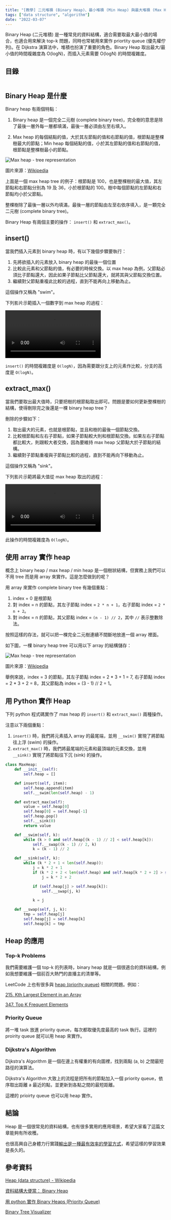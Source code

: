 ```yaml
---
title: "[教學] 二元堆積 (Binary Heap)、最小堆積 (Min Heap) 與最大堆積 (Max Heap)"
tags: ["data structure", "algorithm"]
date: "2022-03-07"
---
```


Binary Heap (二元堆積) 是一種常見的資料結構，適合需要取最大最小值的場合，也適合用來解決 top-k 問題，同時也常被用來實作 priortity queue (優先權佇列)。在 Dijkstra 演算法中，堆積也扮演了重要的角色。Binary Heap 取出最大/最小值的時間複雜度為 O(logN)，而插入元素需要 O(logN) 的時間複雜度。

## 目錄

```toc
```

## Binary Heap 是什麼

Binary heap 有兩個特點：

1. Binary heap 是一個完全二元樹 (complete binary tree)，完全樹的意思是除了最後一層外每一層都填滿，最後一層必須由左至右填入。

2. Max heap 的每個結點的值，大於其左節點的值和右節點的值，根節點是整棵樹最大的節點；Min heap 每個結點的值，小於其左節點的值和右節點的值，根節點是整棵樹最小的節點。

![Max heap - tree representation](./tree-representation.png)

圖片來源：[Wikipedia](https://en.wikipedia.org/wiki/Heap_(data_structure))

上面是一個 max heap tree 的例子：根節點是 100，也是整棵樹的最大值，其左節點和右節點分別為 19 及 36，小於根節點的 100。樹中每個節點的左節點和右節點均小於父節點。

整棵樹除了最後一層以外均填滿，最後一層的節點由左至右依序填入，是一顆完全二元樹 (complete binary tree)。


Binary Heap 有兩個主要的操作： `insert()` 和 `extract_max()`。

## insert()

當我們插入元素到 binary heap 時，有以下幾個步驟要執行：

1. 先將欲插入的元素放入 binary heap 的最後一個位置
2. 比較此元素和父節點的值，有必要的時候交換。以 max heap 為例，父節點必須比子節點還大，因此如果子節點比父節點還大，就將其與父節點交換位置。
3. 繼續對父節點重複此比較的過程，直到不能再向上移動為止。

這個操作又稱為 "swim"。

下列影片示範插入一個數字到 max heap 的過程：

<video autoplay controls playsinline loop>
  <source src="./insert.mp4" type="video/mp4">
</video>

`insert()` 的時間複雜度是 `O(logN)`，因為需要跟分支上的元素作比較，分支的高度是 `O(logN)`。

## extract_max()

當我們要取出最大值時，只要把樹的根節點取出即可。問題是要如何更新整棵樹的結構，使得刪除完之後還是一棵 binary heap tree？

刪除的步驟如下：

1. 取出最大的元素，也就是根節點，並且和樹的最後一個節點交換。
2. 比較根節點和左右子節點，如果子節點較大則和根節點交換。如果左右子節點都比較大，則跟較大者交換，因為要維持 max heap 父節點大於子節點的結構。
3. 繼續對子節點重複與子節點比較的過程，直到不能再向下移動為止。

這個操作又稱為 "sink"。

下列影片示範將最大值從 max heap 取出的過程：

<video autoplay controls playsinline loop>
  <source src="./extract-max.mp4" type="video/mp4">
</video>

此操作的時間複雜度為 `O(logN)`。

## 使用 array 實作 heap

概念上 binary heap / max heap / min heap 是一個樹狀結構，但實務上我們可以不用 tree 而是用 array 來實作。這是怎麼做到的呢？

用 array 來實作 complete binary tree 有幾個重點：

1. index = 0 是根節點
2. 對 index = n 的節點，其左子節點 index = `2 * n + 1`，右子節點 index = `2 * n + 2`。
3. 對 index = n 的節點，其父節點 index = `(n - 1) // 2`，其中 `//` 表示整數除法。

按照這樣的存法，就可以把一棵完全二元樹連續不間斷地放進一個 array 裡面。

如下圖，一棵 binary heap tree 可以用以下 array 的結構儲存：

![Max heap - tree representation](./array-representation.png)

圖片來源：[Wikipedia](https://en.wikipedia.org/wiki/Heap_(data_structure))

舉例來說，index = 3 的節點，其左子節點 index = 2 * 3 + 1 = 7, 右子節點 index = 2 * 3 + 2 = 8，其父節點為 index = (3 - 1) // 2 = 1。

## 用 Python 實作 Heap

下列 python 程式碼實作了 max heap 的 `insert()` 和 `extract_max()` 兩種操作。

注意以下兩個重點：

1. `insert()` 時，我們將元素插入 array 的最尾端，並用 `__swim()` 實現了將節點往上浮 (swim) 的操作。
2. `extract_max()` 時，我們將最尾端的元素和最頂端的元素交換，並用 `__sink()` 實現了將節點往下沉 (sink) 的操作。

```python
class MaxHeap:
	def __init__(self):
		self.heap = []

	def insert(self, item):
		self.heap.append(item)
		self.__swim(len(self.heap) - 1)

	def extract_max(self):
		value = self.heap[0]
		self.heap[0] = self.heap[-1]
		self.heap.pop()
		self.__sink(0)
		return value

	def __swim(self, k):
		while (k > 0 and self.heap[(k - 1) // 2] < self.heap[k]):
			self.__swap((k - 1) // 2, k)
			k = (k - 1) // 2

	def __sink(self, k):
		while (k * 2 + 1 < len(self.heap)):
			j = k * 2 + 1
			if (k * 2 + 2 < len(self.heap) and self.heap[k * 2 + 2] > self.heap[k * 2 + 1]):
				j = k * 2 + 2

			if (self.heap[j] > self.heap[k]):
				self.__swap(j, k)

			k = j

	def __swap(self, j, k):
		tmp = self.heap[j]
		self.heap[j] = self.heap[k]
		self.heap[k] = tmp
```

## Heap 的應用

### Top-k Problems

我們需要維護一個 top-k 的列表時，binary heap 就是一個很適合的資料結構，例如我想要維護一個前百大熱門的直播主的清單等。

LeetCode 上也有很多與 [heap (priority queue)](https://leetcode.com/tag/heap-priority-queue/) 相關的問題。例如：

[215. Kth Largest Element in an Array](https://leetcode.com/problems/kth-largest-element-in-an-array/)

[347. Top K Frequent Elements](https://leetcode.com/problems/top-k-frequent-elements/)

### Priority Queue

將一堆 task 放進 priority queue，每次都取優先度最高的 task 執行。這裡的 proirity queue 就可以用 heap 來實作。

### Dijkstra's Algorithm

Dijkstra's Algorithm 是一個在邊上有權重的有向圖裡，找到兩點 (a, b) 之間最短路徑的演算法。

Dijkstra's Algorithm 大致上的流程是把所有的節點加入一個 priority queue，依序取出距離 a 最近的點，並更新到各點之間的最短距離。

這裡的 prioirty queue 也可以用 heap 實作。

## 結論

Heap 是一個很常見的資料結構，也有很多實用的應用場景，希望大家看了這篇文章能夠有所收穫。

也很高興自己身體力行實踐[輸出是一種最有效率的學習方式](/the-power-of-output/)，希望這樣的學習效果是長久的。

## 參考資料

[Heap (data structure) - Wikipedia](https://en.wikipedia.org/wiki/Heap_(data_structure))

[資料結構大便當： Binary Heap](https://medium.com/@Kadai/%E8%B3%87%E6%96%99%E7%B5%90%E6%A7%8B%E5%A4%A7%E4%BE%BF%E7%95%B6-binary-heap-ec47ca7aebac)

[用 python 實作 Binary Heaps (Priority Queue)](https://medium.com/@tobby168/%E7%94%A8-python-%E5%AF%A6%E4%BD%9C-binary-heaps-priority-queue-12e0b82ed7b3)

[Binary Tree Visualizer](http://btv.melezinek.cz/binary-heap.html)
